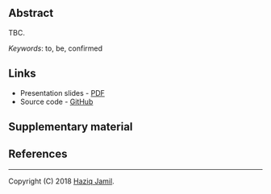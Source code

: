 
<!-- ```{r prelim, include = FALSE} -->
<!-- ``` -->
Abstract
--------

TBC.

*Keywords*: to, be, confirmed

Links
-----

-   Presentation slides - [PDF](http://phd3.haziqj.ml/phd-presentation-3-handout.pdf)
-   Source code - [GitHub](https://github.com/haziqj/soc-stat-meet-bgtvi)

Supplementary material
----------------------

References
----------

------------------------------------------------------------------------

Copyright (C) 2018 [Haziq Jamil](http://haziqj.ml).
